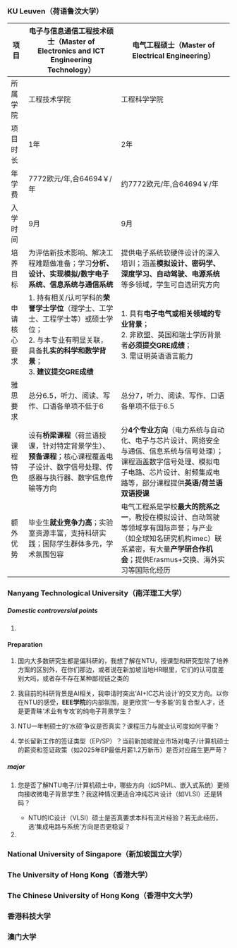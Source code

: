 ### KU Leuven（荷语鲁汶大学）

| 项目         | 电子与信息通信工程技术硕士（Master of Electronics and ICT Engineering Technology） | 电气工程硕士（Master of Electrical Engineering） |
|------------------|----------------------------------------------------------------------------------|-------------------------------------------------|
| 所属学院         | 工程技术学院                                                                     | 工程科学学院                                     |
| 项目时长         | 1年                                                                              | 2年                                             |
| 年学费           | 7772欧元/年,合64694￥/年| 约7772欧元/年,合64694￥/年                                |
| 入学时间         | 9月                                                                              | 9月                                             |
| 培养目标         | 为评估新技术影响、解决工程难题做准备；学习**分析、设计、实现模拟/数字电子系统、信息系统与通信系统** | 提供电子系统软硬件设计的深入培训；涵盖**模拟设计、密码学、深度学习、自动驾驶、电源系统**等多领域，学生可自选研究方向 |
| 申请核心要求     | 1. 持有相关/认可学科的**荣誉学士学位**（理学士、工学士、工程学士等）或硕士学位；<br>2. 与本专业有明显关联，具备**扎实的科学和数学背景**；<br>3. **建议提交GRE成绩** | 1. 具有**电子电气或相关领域的专业背景**；<br>2. 非欧盟、英国和瑞士学历背景者**必须提交GRE成绩**；<br>3. 需证明英语语言能力 |
| 雅思要求         | 总分6.5，听力、阅读、写作、口语各单项不低于6                                       | 总分7，听力、阅读、写作、口语各单项不低于6.5     |
| 课程特色         | 设有**桥梁课程**（荷兰语授课，针对特定背景学生）、**预备课程**；核心课程覆盖电子设计、数字信号处理、传感器与执行器、数字信息传输等方向 | 分**4个专业方向**（电力系统与自动化、电子与芯片设计、网络安全与通信、信息系统与信号处理）；课程涵盖数字信号处理、模拟电子电路、芯片设计、射频集成电路等，部分课程提供**英语/荷兰语双语授课** |
| 额外优势         | 毕业生**就业竞争力高**；实验室资源丰富，支持科研实践；国际学生群体多元，学术氛围包容 | 电气工程系是学校**最大的院系之一**，教授在模拟设计、自动驾驶等领域享有国际声誉；与产业（如全球知名研究机构imec）联系紧密，有大量**产学研合作机会**；提供Erasmus+交换、海外实习等国际化经历 |

### Nanyang Technological University（南洋理工大学）



##### Domestic controversial points

1. 

#### Preparation

1. 国内大多数研究生都是偏科研的，我想了解在NTU，授课型和研究型除了培养方案的区别外，在你们那边，或者说在新加坡当地HR眼里，它们的认可度差别大吗，或者存不存在某种鄙视链之类的

2. 我目前的科研背景是AI相关，我申请时突出‘AI+IC芯片设计’的交叉方向。以你在NTU的感受，**EEE学院**的内部氛围，是更欣赏‘一专多能’的复合型人才，还是更青睐‘术业有专攻’的纯电子背景学生？

3. NTU一年制硕士的‘水硕’争议是否真实？课程压力与就业认可度如何平衡？

4. 学长留新工作的签证类型（EP/SP）？当前新加坡就业市场对电子/计算机硕士的薪资和签证政策（如2025年EP最低月薪1.2万新币）是否对应届生更严苛？

##### major

1. 您是否了解NTU电子/计算机硕士中，哪些方向（如SPML、嵌入式系统）更倾向接收微电子背景学生？我这种情况更适合冲纯芯片设计（如VLSI）还是转码？

    - NTU的IC设计（VLSI）硕士是否真要求本科有流片经验？若无此经历，选‘集成电路与系统’方向是否更稳妥？
    
2. 

### National University of Singapore（新加坡国立大学）


### The University of Hong Kong（香港大学）

### The Chinese University of Hong Kong（香港中文大学）

### 香港科技大学

### 澳门大学

